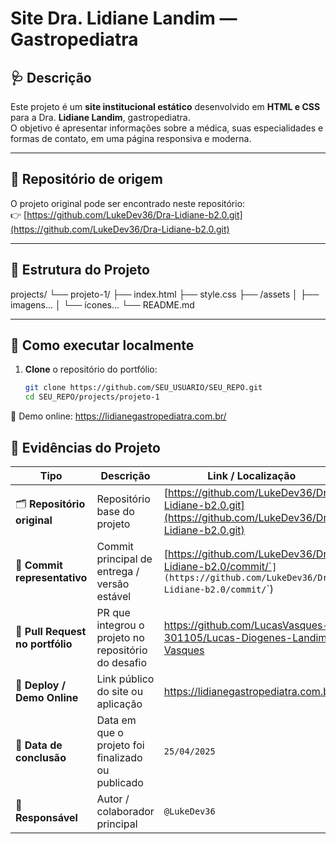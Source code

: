 # Site Dra. Lidiane Landim — Gastropediatra

## 🩺 Descrição
Este projeto é um **site institucional estático** desenvolvido em **HTML e CSS** para a Dra. **Lidiane Landim**, gastropediatra.  
O objetivo é apresentar informações sobre a médica, suas especialidades e formas de contato, em uma página responsiva e moderna.

---

## 🔗 Repositório de origem
O projeto original pode ser encontrado neste repositório:  
👉 [https://github.com/LukeDev36/Dra-Lidiane-b2.0.git](https://github.com/LukeDev36/Dra-Lidiane-b2.0.git)

---

## 🧭 Estrutura do Projeto
projects/
└── projeto-1/
├── index.html
├── style.css
├── /assets
│ ├── imagens...
│ └── ícones...
└── README.md


---

## 🚀 Como executar localmente
1. **Clone** o repositório do portfólio:
   ```bash
   git clone https://github.com/SEU_USUARIO/SEU_REPO.git
   cd SEU_REPO/projects/projeto-1
   
🔗 Demo online: https://lidianegastropediatra.com.br/ 

## 🧾 Evidências do Projeto

| Tipo | Descrição | Link / Localização |
|------|------------|--------------------|
| 🗂️ **Repositório original** | Repositório base do projeto | [https://github.com/LukeDev36/Dra-Lidiane-b2.0.git](https://github.com/LukeDev36/Dra-Lidiane-b2.0.git) |
| 💾 **Commit representativo** | Commit principal de entrega / versão estável | [https://github.com/LukeDev36/Dra-Lidiane-b2.0/commit/`<SHA>`](https://github.com/LukeDev36/Dra-Lidiane-b2.0/commit/`<SHA>`) |
| 🧩 **Pull Request no portfólio** | PR que integrou o projeto no repositório do desafio | https://github.com/LucasVasques-301105/Lucas-Diogenes-Landim-Vasques
| 🚀 **Deploy / Demo Online** | Link público do site ou aplicação | https://lidianegastropediatra.com.br/ |
| 📅 **Data de conclusão** | Data em que o projeto foi finalizado ou publicado | `25/04/2025` |
| 🧠 **Responsável** | Autor / colaborador principal | `@LukeDev36` |
